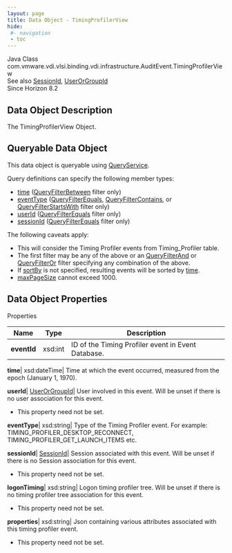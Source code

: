 ```yaml
---
layout: page
title: Data Object - TimingProfilerView
hide:
 #- navigation
 - toc
---
```






Java Class
    com.vmware.vdi.vlsi.binding.vdi.infrastructure.AuditEvent.TimingProfilerView  
See also
     [SessionId](vdi.entity.SessionId.md), [UserOrGroupId](vdi.entity.UserOrGroupId.md)  
Since 
    Horizon 8.2

## Data Object Description 

The TimingProfilerView Object. 

##  Queryable Data Object 

This data object is queryable using [QueryService](vdi.query.QueryService.md "QueryService"). 

Query definitions can specify the following member types: 

  * [time](vdi.infrastructure.AuditEvent.TimingProfilerView.md#time) ([QueryFilterBetween](vdi.query.QueryFilter.Between.md) filter only) 
  * [eventType](vdi.infrastructure.AuditEvent.TimingProfilerView.md#eventType) ([QueryFilterEquals](vdi.query.QueryFilter.Equals.md), [QueryFilterContains](vdi.query.QueryFilter.Contains.md), or [QueryFilterStartsWith](vdi.query.QueryFilter.StartsWith.md) filter only) 
  * [userId](vdi.infrastructure.AuditEvent.TimingProfilerView.md#userId) ([QueryFilterEquals](vdi.query.QueryFilter.Equals.md) filter only) 
  * [sessionId](vdi.infrastructure.AuditEvent.TimingProfilerView.md#sessionId) ([QueryFilterEquals](vdi.query.QueryFilter.Equals.md) filter only) 

The following caveats apply: 
  * This will consider the Timing Profiler events from Timing_Profiler table.
  * The first filter may be any of the above or an [QueryFilterAnd](vdi.query.QueryFilter.And.md) or [QueryFilterOr](vdi.query.QueryFilter.Or.md) filter specifying any combination of the above.
  * If [sortBy](vdi.query.QueryDefinition.md#sortBy) is not specified, resulting events will be sorted by [time](vdi.infrastructure.AuditEvent.TimingProfilerView.md#time).
  * [maxPageSize](vdi.query.QueryDefinition.md#maxPageSize) cannot exceed 1000.



## Data Object Properties

Properties

Name |  Type |  Description   
---|---|---  
**eventId**|  xsd:int|  ID of the Timing Profiler event in Event Database.   
  
**time**|  xsd:dateTime|  Time at which the event occurred, measured from the epoch (January 1, 1970).   
  
**userId**| [UserOrGroupId](vdi.entity.UserOrGroupId.md)|  User involved in this event. Will be unset if there is no user association for this event.   


 * This property need not be set.

  
**eventType**|  xsd:string|  Type of the Timing Profiler event. For example: TIMING_PROFILER_DESKTOP_RECONNECT, TIMING_PROFILER_GET_LAUNCH_ITEMS etc.   
  
**sessionId**| [SessionId](vdi.entity.SessionId.md)|  Session associated with this event. Will be unset if there is no Session association for this event.   


 * This property need not be set.

  
**logonTiming**|  xsd:string|  Logon timing profiler tree. Will be unset if there is no timing profiler tree association for this event.   


 * This property need not be set.

  
**properties**|  xsd:string|  Json containing various attributes associated with this timing profiler event.   


 * This property need not be set.

  
  

  

